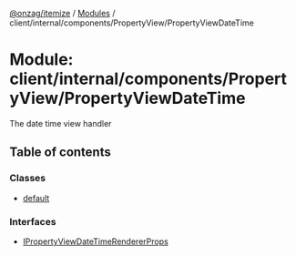 [@onzag/itemize](../README.md) / [Modules](../modules.md) / client/internal/components/PropertyView/PropertyViewDateTime

# Module: client/internal/components/PropertyView/PropertyViewDateTime

The date time view handler

## Table of contents

### Classes

- [default](../classes/client_internal_components_PropertyView_PropertyViewDateTime.default.md)

### Interfaces

- [IPropertyViewDateTimeRendererProps](../interfaces/client_internal_components_PropertyView_PropertyViewDateTime.IPropertyViewDateTimeRendererProps.md)
